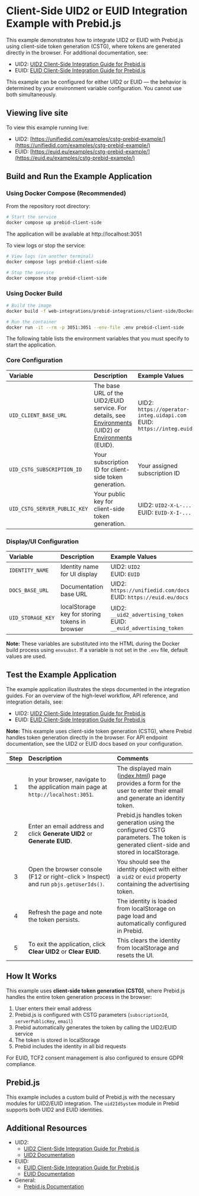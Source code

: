 # Client-Side UID2 or EUID Integration Example with Prebid.js

This example demonstrates how to integrate UID2 or EUID with Prebid.js using client-side token generation (CSTG), where tokens are generated directly in the browser. For additional documentation, see:

- UID2: [UID2 Client-Side Integration Guide for Prebid.js](https://unifiedid.com/docs/guides/integration-prebid-client-side)
- EUID: [EUID Client-Side Integration Guide for Prebid.js](https://euid.eu/docs/guides/integration-prebid-client-side)

This example can be configured for either UID2 or EUID — the behavior is determined by your environment variable configuration. You cannot use both simultaneously.

## Viewing live site

To view this example running live:
- UID2: [https://unifiedid.com/examples/cstg-prebid-example/](https://unifiedid.com/examples/cstg-prebid-example/)
- EUID: [https://euid.eu/examples/cstg-prebid-example/](https://euid.eu/examples/cstg-prebid-example/)

## Build and Run the Example Application

### Using Docker Compose (Recommended)

From the repository root directory:

```bash
# Start the service
docker compose up prebid-client-side
```

The application will be available at http://localhost:3051

To view logs or stop the service:

```bash
# View logs (in another terminal)
docker compose logs prebid-client-side

# Stop the service
docker compose stop prebid-client-side
```

### Using Docker Build

```bash
# Build the image
docker build -f web-integrations/prebid-integrations/client-side/Dockerfile -t prebid-client-side .

# Run the container
docker run -it --rm -p 3051:3051 --env-file .env prebid-client-side
```

The following table lists the environment variables that you must specify to start the application.

### Core Configuration

| Variable | Description | Example Values |
|:---------|:------------|:---------------|
| `UID_CLIENT_BASE_URL` | The base URL of the UID2/EUID service. For details, see [Environments](https://unifiedid.com/docs/getting-started/gs-environments) (UID2) or [Environments](https://euid.eu/docs/getting-started/gs-environments) (EUID). | UID2: `https://operator-integ.uidapi.com`<br/>EUID: `https://integ.euid.eu` |
| `UID_CSTG_SUBSCRIPTION_ID` | Your subscription ID for client-side token generation. | Your assigned subscription ID |
| `UID_CSTG_SERVER_PUBLIC_KEY` | Your public key for client-side token generation. | UID2: `UID2-X-L-...`<br/>EUID: `EUID-X-I-...` |

### Display/UI Configuration

| Variable | Description | Example Values |
|:---------|:------------|:---------------|
| `IDENTITY_NAME` | Identity name for UI display | UID2: `UID2`<br/>EUID: `EUID` |
| `DOCS_BASE_URL` | Documentation base URL | UID2: `https://unifiedid.com/docs`<br/>EUID: `https://euid.eu/docs` |
| `UID_STORAGE_KEY` | localStorage key for storing tokens in browser | UID2: `__uid2_advertising_token`<br/>EUID: `__euid_advertising_token` |

**Note:** These variables are substituted into the HTML during the Docker build process using `envsubst`. If a variable is not set in the `.env` file, default values are used.

## Test the Example Application

The example application illustrates the steps documented in the integration guides. For an overview of the high-level workflow, API reference, and integration details, see:
- UID2: [UID2 Client-Side Integration Guide for Prebid.js](https://unifiedid.com/docs/guides/integration-prebid-client-side)
- EUID: [EUID Client-Side Integration Guide for Prebid.js](https://euid.eu/docs/guides/integration-prebid-client-side)

**Note:** This example uses client-side token generation (CSTG), where Prebid handles token generation directly in the browser. For API endpoint documentation, see the UID2 or EUID docs based on your configuration.

| Step | Description | Comments |
| :--: | :---------- | :------- |
| 1 | In your browser, navigate to the application main page at `http://localhost:3051`. | The displayed main ([index.html](index.html)) page provides a form for the user to enter their email and generate an identity token. |
| 2 | Enter an email address and click **Generate UID2** or **Generate EUID**. | Prebid.js handles token generation using the configured CSTG parameters. The token is generated client-side and stored in localStorage. |
| 3 | Open the browser console (F12 or right-click > Inspect) and run `pbjs.getUserIds()`. | You should see the identity object with either a `uid2` or `euid` property containing the advertising token. |
| 4 | Refresh the page and note the token persists. | The identity is loaded from localStorage on page load and automatically configured in Prebid. |
| 5 | To exit the application, click **Clear UID2** or **Clear EUID**. | This clears the identity from localStorage and resets the UI. |

## How It Works

This example uses **client-side token generation (CSTG)**, where Prebid.js handles the entire token generation process in the browser:

1. User enters their email address
2. Prebid.js is configured with CSTG parameters (`subscriptionId`, `serverPublicKey`, `email`)
3. Prebid automatically generates the token by calling the UID2/EUID service
4. The token is stored in localStorage
5. Prebid includes the identity in all bid requests

For EUID, TCF2 consent management is also configured to ensure GDPR compliance.

## Prebid.js

This example includes a custom build of Prebid.js with the necessary modules for UID2/EUID integration. The `uid2IdSystem` module in Prebid supports both UID2 and EUID identities.

## Additional Resources

- UID2:
  - [UID2 Client-Side Integration Guide for Prebid.js](https://unifiedid.com/docs/guides/integration-prebid-client-side)
  - [UID2 Documentation](https://unifiedid.com/docs)
- EUID:
  - [EUID Client-Side Integration Guide for Prebid.js](https://euid.eu/docs/guides/integration-prebid-client-side)
  - [EUID Documentation](https://euid.eu/docs)
- General:
  - [Prebid.js Documentation](https://docs.prebid.org/)